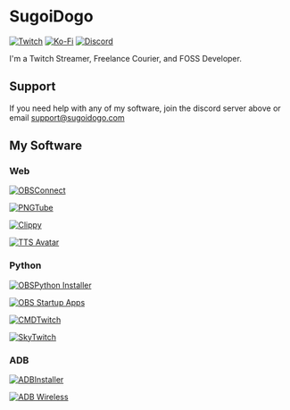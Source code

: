 # SugoiDogo
[![Twitch](https://img.shields.io/badge/Twitch-%239146FF.svg?style=for-the-badge&logo=Twitch&logoColor=white)](https://www.twitch.tv/sugoidogo)
[![Ko-Fi](https://img.shields.io/badge/Ko--fi-F16061?style=for-the-badge&logo=ko-fi&logoColor=white)](https://ko-fi.com/sugoidogo)
[![Discord](https://img.shields.io/badge/Discord-%237289DA.svg?style=for-the-badge&logo=discord&logoColor=white)](https://discord.gg/PbGT9tVWTC)

I'm a Twitch Streamer, Freelance Courier, and FOSS Developer.
## Support
If you need help with any of my software, join the discord server above or email support@sugoidogo.com
## My Software
### Web
[![OBSConnect](https://img.shields.io/badge/OBSConnect-Developer%20Tool-blue)](https://github.com/sugoidogo/obsconnect)

[![PNGTube](https://img.shields.io/badge/PNGTube-OBS%20Browser%20Source-blue)](https://github.com/sugoidogo/pngtube2)

[![Clippy](https://img.shields.io/badge/Clippy-OBS%20Browser%20Source-blue)](https://github.com/sugoidogo/clippy)

[![TTS Avatar](https://img.shields.io/badge/TTSAvatar-OBS%20Browser%20Source-blue)](https://github.com/sugoidogo/TTSAvatar)
### Python
[![OBSPython Installer](https://img.shields.io/badge/OBS%20Python%20Installer-Installer-blue)](https://github.com/sugoidogo/obs-python-installer)

[![OBS Startup Apps](https://img.shields.io/badge/OBS%20Startup%20Apps-OBS%20Script-blue)](https://github.com/sugoidogo/obs-startup-apps)

[![CMDTwitch](https://img.shields.io/badge/CMDTwitch-OBS%20Script-blue)](https://github.com/sugoidogo/cmdtwitch3)

[![SkyTwitch](https://img.shields.io/badge/SkyTwitch-Tool%20Script-blue)](https://github.com/sugoidogo/skytwitch)
### ADB
[![ADBInstaller](https://img.shields.io/badge/ADBInstaller-Installer-blue)](https://github.com/sugoidogo/adbi)

[![ADB Wireless](https://img.shields.io/badge/ADB%20Wireless-Tool%20Script-blue)](https://github.com/sugoidogo/adb-wireless)
